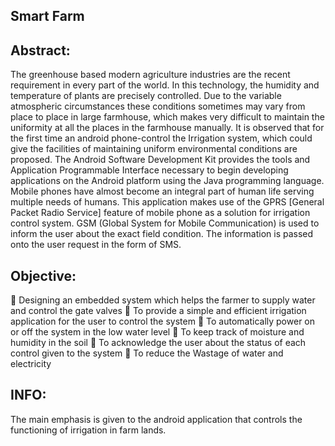 ## Smart Farm

## Abstract:

The greenhouse based modern agriculture industries are the recent requirement in every part of the world. In this technology, the humidity and 
temperature of plants are precisely controlled. Due to the variable atmospheric circumstances these conditions sometimes may vary from place to 
place in large farmhouse, which makes very difficult to maintain the uniformity at all the places in the farmhouse manually. It is observed that 
for the first time an android phone-control the Irrigation system, which could give the facilities of maintaining uniform environmental conditions 
are proposed. The Android Software Development Kit provides the tools and Application Programmable Interface necessary to begin developing 
applications on the Android platform using the Java programming language. Mobile phones have almost become an integral part of human life serving
multiple needs of humans. This application makes use of the GPRS [General Packet Radio Service] feature of mobile phone as a solution for 
irrigation control system. GSM (Global System for Mobile Communication) is used to inform the user about the exact field condition. The information 
is passed onto the user request in the form of SMS.


## Objective:

	Designing an embedded system which helps the farmer to supply water and control the gate valves
	To provide a simple and efficient irrigation application for the user to control the system
	To automatically power on or off the system in the low water level
	To keep track of moisture and humidity in the soil
	To acknowledge the user about the status of each control given to the system
	To reduce the Wastage of water and electricity 


## INFO:

The main emphasis is given to the android application that controls the functioning of irrigation in farm lands.